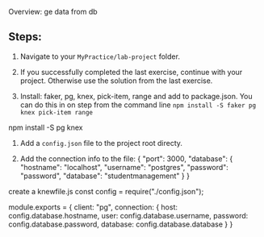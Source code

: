 
Overview:
ge data from db

## Steps:

1. Navigate to your `MyPractice/lab-project` folder.

1. If you successfully completed the last exercise, continue with your project. Otherwise use the solution from the last exercise.

1. Install: faker, pg, knex, pick-item, range and add to package.json. You can do this in on step from the command line 
`npm install -S faker pg knex pick-item range`


npm install -S pg knex

1. Add a `config.json` file to the project root directy.

1. Add the connection info to the file:
{
	"port": 3000,
	"database": {
		"hostname": "localhost",
		"username": "postgres",
		"password": "password",
		"database": "studentmanagement"
	} 
}



create a knewfile.js
const config = require("./config.json");

module.exports = {
	client: "pg",
	connection: {
		host: config.database.hostname,
		user: config.database.username,
		password: config.database.password,
		database: config.database.database
	}
}







